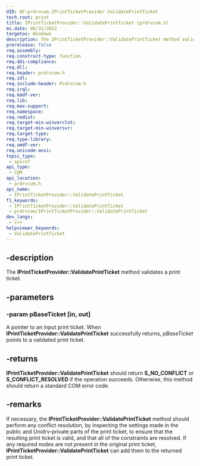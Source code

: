 ```yaml
---
UID: NF:prdrvcom.IPrintTicketProvider.ValidatePrintTicket
tech.root: print
title: IPrintTicketProvider::ValidatePrintTicket (prdrvcom.h)
ms.date: 08/31/2022
targetos: Windows
description: The IPrintTicketProvider::ValidatePrintTicket method validates a print ticket.
prerelease: false
req.assembly: 
req.construct-type: function
req.ddi-compliance: 
req.dll: 
req.header: prdrvcom.h
req.idl: 
req.include-header: Prdrvcom.h
req.irql: 
req.kmdf-ver: 
req.lib: 
req.max-support: 
req.namespace: 
req.redist: 
req.target-min-winverclnt: 
req.target-min-winversvr: 
req.target-type: 
req.type-library: 
req.umdf-ver: 
req.unicode-ansi: 
topic_type:
 - apiref
api_type:
 - COM
api_location:
 - prdrvcom.h
api_name:
 - IPrintTicketProvider::ValidatePrintTicket
f1_keywords:
 - IPrintTicketProvider::ValidatePrintTicket
 - prdrvcom/IPrintTicketProvider::ValidatePrintTicket
dev_langs:
 - c++
helpviewer_keywords:
 - ValidatePrintTicket
---
```


## -description

The **IPrintTicketProvider::ValidatePrintTicket** method validates a print ticket.

## -parameters

### -param pBaseTicket [in, out]

A pointer to an input print ticket. When **IPrintTicketProvider::ValidatePrintTicket** successfully returns, *pBaseTicket* points to a validated print ticket.

## -returns

**IPrintTicketProvider::ValidatePrintTicket** should return **S_NO_CONFLICT** or **S_CONFLICT_RESOLVED** if the operation succeeds. Otherwise, this method should return a standard COM error code.

## -remarks

If necessary, the **IPrintTicketProvider::ValidatePrintTicket** method should perform any conflict resolution, by inspecting the settings made in the public and Unidrv-private parts of the print ticket, to ensure that the resulting print ticket is valid, and that all of the constraints are resolved. If any required nodes are not present in the original print ticket, **IPrintTicketProvider::ValidatePrintTicket** can add them to the returned print ticket.
